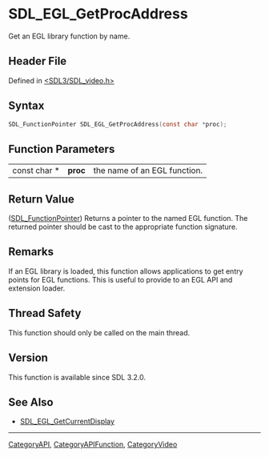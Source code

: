 # SDL_EGL_GetProcAddress

Get an EGL library function by name.

## Header File

Defined in [<SDL3/SDL_video.h>](https://github.com/libsdl-org/SDL/blob/main/include/SDL3/SDL_video.h)

## Syntax

```c
SDL_FunctionPointer SDL_EGL_GetProcAddress(const char *proc);
```

## Function Parameters

|              |          |                              |
| ------------ | -------- | ---------------------------- |
| const char * | **proc** | the name of an EGL function. |

## Return Value

([SDL_FunctionPointer](SDL_FunctionPointer)) Returns a pointer to the named
EGL function. The returned pointer should be cast to the appropriate
function signature.

## Remarks

If an EGL library is loaded, this function allows applications to get entry
points for EGL functions. This is useful to provide to an EGL API and
extension loader.

## Thread Safety

This function should only be called on the main thread.

## Version

This function is available since SDL 3.2.0.

## See Also

- [SDL_EGL_GetCurrentDisplay](SDL_EGL_GetCurrentDisplay)






----
[CategoryAPI](CategoryAPI), [CategoryAPIFunction](CategoryAPIFunction), [CategoryVideo](CategoryVideo)

